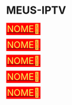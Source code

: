 # MEUS-IPTV

<p><a href="
LINK🔴
" target="_blank"><span style="color: #F4FA58; font-size: 18pt; background: red; border-radius:0px; padding:2px">
NOME🔴
</span></a></p>

<p><a href="
LINK🔴
" target="_blank"><span style="color: #F4FA58; font-size: 18pt; background: red; border-radius:0px; padding:2px">
NOME🔴
</span></a></p>

<p><a href="
LINK🔴
" target="_blank"><span style="color: #F4FA58; font-size: 18pt; background: red; border-radius:0px; padding:2px">
NOME🔴
</span></a></p>

<p><a href="
LINK🔴
" target="_blank"><span style="color: #F4FA58; font-size: 18pt; background: red; border-radius:0px; padding:2px">
NOME🔴
</span></a></p>

<p><a href="
LINK🔴
" target="_blank"><span style="color: #F4FA58; font-size: 18pt; background: red; border-radius:0px; padding:2px">
NOME🔴
</span></a></p>


